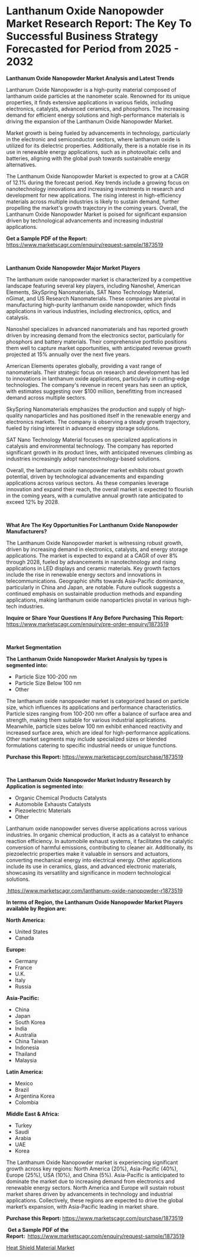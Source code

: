 <p><h1>Lanthanum Oxide Nanopowder Market Research Report: The Key To Successful Business Strategy Forecasted for Period from 2025 - 2032</h1></p><p><strong>Lanthanum Oxide Nanopowder Market Analysis and Latest Trends</strong></p>
<p><p>Lanthanum Oxide Nanopowder is a high-purity material composed of lanthanum oxide particles at the nanometer scale. Renowned for its unique properties, it finds extensive applications in various fields, including electronics, catalysts, advanced ceramics, and phosphors. The increasing demand for efficient energy solutions and high-performance materials is driving the expansion of the Lanthanum Oxide Nanopowder Market.</p><p>Market growth is being fueled by advancements in technology, particularly in the electronic and semiconductor sectors, where lanthanum oxide is utilized for its dielectric properties. Additionally, there is a notable rise in its use in renewable energy applications, such as in photovoltaic cells and batteries, aligning with the global push towards sustainable energy alternatives. </p><p>The Lanthanum Oxide Nanopowder Market is expected to grow at a CAGR of 12.1% during the forecast period. Key trends include a growing focus on nanotechnology innovations and increasing investments in research and development for new applications. The rising interest in high-efficiency materials across multiple industries is likely to sustain demand, further propelling the market's growth trajectory in the coming years. Overall, the Lanthanum Oxide Nanopowder Market is poised for significant expansion driven by technological advancements and increasing industrial applications.</p></p>
<p><strong>Get a Sample PDF of the Report:&nbsp;</strong> <a href="https://www.marketscagr.com/enquiry/request-sample/1873519?utm_campaign=2792&utm_medium=2&utm_source=Github&utm_content=ia&utm_term=31032025&utm_id=lanthanum-oxide-nanopowder">https://www.marketscagr.com/enquiry/request-sample/1873519</a></p>
<p>&nbsp;</p>
<p><strong>Lanthanum Oxide Nanopowder Major Market Players</strong></p>
<p><p>The lanthanum oxide nanopowder market is characterized by a competitive landscape featuring several key players, including Nanoshel, American Elements, SkySpring Nanomaterials, SAT Nano Technology Material, nGimat, and US Research Nanomaterials. These companies are pivotal in manufacturing high-purity lanthanum oxide nanopowder, which finds applications in various industries, including electronics, optics, and catalysis.</p><p>Nanoshel specializes in advanced nanomaterials and has reported growth driven by increasing demand from the electronics sector, particularly for phosphors and battery materials. Their comprehensive portfolio positions them well to capture market opportunities, with anticipated revenue growth projected at 15% annually over the next five years.</p><p>American Elements operates globally, providing a vast range of nanomaterials. Their strategic focus on research and development has led to innovations in lanthanum oxide applications, particularly in cutting-edge technologies. The company's revenue in recent years has seen an uptick, with estimates suggesting over $100 million, benefitting from increased demand across multiple sectors.</p><p>SkySpring Nanomaterials emphasizes the production and supply of high-quality nanoparticles and has positioned itself in the renewable energy and electronics markets. The company is observing a steady growth trajectory, fueled by rising interest in advanced energy storage solutions.</p><p>SAT Nano Technology Material focuses on specialized applications in catalysis and environmental technology. The company has reported significant growth in its product lines, with anticipated revenues climbing as industries increasingly adopt nanotechnology-based solutions.</p><p>Overall, the lanthanum oxide nanopowder market exhibits robust growth potential, driven by technological advancements and expanding applications across various sectors. As these companies leverage innovation and expand their reach, the overall market is expected to flourish in the coming years, with a cumulative annual growth rate anticipated to exceed 12% by 2028.</p></p>
<p>&nbsp;</p>
<p><strong>What Are The Key Opportunities For Lanthanum Oxide Nanopowder Manufacturers?</strong></p>
<p><p>The Lanthanum Oxide Nanopowder market is witnessing robust growth, driven by increasing demand in electronics, catalysts, and energy storage applications. The market is expected to expand at a CAGR of over 8% through 2028, fueled by advancements in nanotechnology and rising applications in LED displays and ceramic materials. Key growth factors include the rise in renewable energy sectors and innovations in telecommunications. Geographic shifts towards Asia-Pacific dominance, particularly in China and Japan, are notable. Future outlook suggests a continued emphasis on sustainable production methods and expanding applications, making lanthanum oxide nanoparticles pivotal in various high-tech industries.</p></p>
<p><strong>Inquire or Share Your Questions If Any Before Purchasing This Report:</strong> <a href="https://www.marketscagr.com/enquiry/pre-order-enquiry/1873519?utm_campaign=2792&utm_medium=2&utm_source=Github&utm_content=ia&utm_term=31032025&utm_id=lanthanum-oxide-nanopowder">https://www.marketscagr.com/enquiry/pre-order-enquiry/1873519</a></p>
<p>&nbsp;</p>
<p><strong>Market Segmentation</strong></p>
<p><strong>The Lanthanum Oxide Nanopowder Market Analysis by types is segmented into:</strong></p>
<p><ul><li>Particle Size 100-200 nm</li><li>Particle Size Below 100 nm</li><li>Other</li></ul></p>
<p><p>The lanthanum oxide nanopowder market is categorized based on particle size, which influences its applications and performance characteristics. Particle sizes ranging from 100-200 nm offer a balance of surface area and strength, making them suitable for various industrial applications. Meanwhile, particle sizes below 100 nm exhibit enhanced reactivity and increased surface area, which are ideal for high-performance applications. Other market segments may include specialized sizes or blended formulations catering to specific industrial needs or unique functions.</p></p>
<p><strong>Purchase this Report:&nbsp;</strong><a href="https://www.marketscagr.com/purchase/1873519?utm_campaign=2792&utm_medium=2&utm_source=Github&utm_content=ia&utm_term=31032025&utm_id=lanthanum-oxide-nanopowder">https://www.marketscagr.com/purchase/1873519</a></p>
<p>&nbsp;</p>
<p><strong>The Lanthanum Oxide Nanopowder Market Industry Research by Application is segmented into:</strong></p>
<p><ul><li>Organic Chemical Products Catalysts</li><li>Automobile Exhausts Catalysts</li><li>Piezoelectric Materials</li><li>Other</li></ul></p>
<p><p>Lanthanum oxide nanopowder serves diverse applications across various industries. In organic chemical production, it acts as a catalyst to enhance reaction efficiency. In automobile exhaust systems, it facilitates the catalytic conversion of harmful emissions, contributing to cleaner air. Additionally, its piezoelectric properties make it valuable in sensors and actuators, converting mechanical energy into electrical energy. Other applications include its use in ceramics, glass, and advanced electronic materials, showcasing its versatility and significance in modern technological solutions.</p></p>
<p><a href="https://www.marketscagr.com/lanthanum-oxide-nanopowder-r1873519?utm_campaign=2792&utm_medium=2&utm_source=Github&utm_content=ia&utm_term=31032025&utm_id=lanthanum-oxide-nanopowder">&nbsp;https://www.marketscagr.com/lanthanum-oxide-nanopowder-r1873519</a></p>
<p><strong>In terms of Region, the Lanthanum Oxide Nanopowder Market Players available by Region are:</strong></p>
<p>
    <p> <strong> North America: </strong>
        <ul>
            <li>United States</li>
            <li>Canada</li>
        </ul>
        </p> 
    <p> <strong> Europe: </strong>
        <ul>
            <li>Germany</li>
            <li>France</li>
            <li>U.K.</li>
            <li>Italy</li>
            <li>Russia</li>
        </ul>
        </p> 
    <p> <strong> Asia-Pacific: </strong>
        <ul>
            <li>China</li>
            <li>Japan</li>
            <li>South Korea</li>
            <li>India</li>
            <li>Australia</li>
            <li>China Taiwan</li>
            <li>Indonesia</li>
            <li>Thailand</li>
            <li>Malaysia</li>
        </ul>
        </p> 
    <p> <strong> Latin America: </strong>
        <ul>
            <li>Mexico</li>
            <li>Brazil</li>
            <li>Argentina Korea</li>
            <li>Colombia</li>
        </ul>
        </p> 
    <p> <strong> Middle East & Africa: </strong>
        <ul>
            <li>Turkey</li>
            <li>Saudi</li>
            <li>Arabia</li>
            <li>UAE</li>
            <li>Korea</li>
        </ul>
    </p>
    </p>
<p><p>The Lanthanum Oxide Nanopowder market is experiencing significant growth across key regions: North America (20%), Asia-Pacific (40%), Europe (25%), USA (10%), and China (5%). Asia-Pacific is anticipated to dominate the market due to increasing demand from electronics and renewable energy sectors. North America and Europe will sustain robust market shares driven by advancements in technology and industrial applications. Collectively, these regions are expected to drive the global market’s expansion, with Asia-Pacific leading in market share.</p></p>
<p><strong>Purchase this Report: </strong><a href="https://www.marketscagr.com/purchase/1873519?utm_campaign=2792&utm_medium=2&utm_source=Github&utm_content=ia&utm_term=31032025&utm_id=lanthanum-oxide-nanopowder">https://www.marketscagr.com/purchase/1873519</a></p>
<p>&nbsp;<strong>Get a Sample PDF of the Report:&nbsp;&nbsp;</strong><a href="https://www.marketscagr.com/enquiry/request-sample/1873519?utm_campaign=2792&utm_medium=2&utm_source=Github&utm_content=ia&utm_term=31032025&utm_id=lanthanum-oxide-nanopowder">https://www.marketscagr.com/enquiry/request-sample/1873519</a></p>
<p><strong></strong></p>
<p><p><a href="https://github.com/organophelia8282/Market-Research-Report-List-1/blob/main/heat-shield-material-market.md?utm_campaign=2792&utm_medium=2&utm_source=Github&utm_content=ia&utm_term=31032025&utm_id=lanthanum-oxide-nanopowder">Heat Shield Material Market</a></p></p>